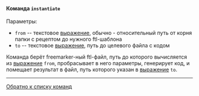 #### Команда `instantiate`

Параметры:

- `from` -- текстовое [выражение](/docs/ru/EXPRESSIONS.md), обычно - относительный путь от корня папки с рецептом до нужного ftl-шаблона
- `to` -- текстовое [выражение](/docs/ru/EXPRESSIONS.md), путь до целевого файла с кодом

Команда берёт freemarker-ный ftl-файл, путь до которого вычисляется из [выражение](/docs/ru/EXPRESSIONS.md) `from`,
пробрасывает в него параметры, генерирует код, и помещает результат в файл, путь которого указан
в [выражение](/docs/ru/EXPRESSIONS.md) `to`.

--- 

[Обратно к списку команд](/docs/ru/recipe_content/RECIPE.md)